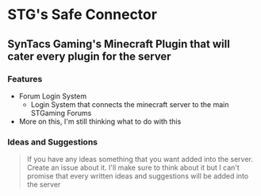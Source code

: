 # STG's Safe Connector

## SynTacs Gaming's Minecraft Plugin that will cater every plugin for the server

### Features

- Forum Login System
  - Login System that connects the minecraft server to the main STGaming Forums
- More on this, I'm still thinking what to do with this

### Ideas and Suggestions

> If you have any ideas something that you want added into the server. Create an issue about it. I'll make sure to think about it but I can't promise that every written ideas and suggestions will be added into the server
